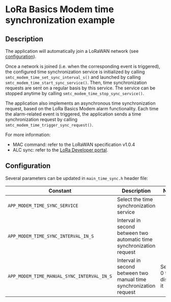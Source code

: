 # LoRa Basics Modem time synchronization example

## Description

The application will automatically join a LoRaWAN network (see [configuration](../../apps/common/lorawan_key_config.h)).

Once a network is joined (i.e. when the corresponding event is triggered), the configured time synchronization service is initialized by calling `smtc_modem_time_set_sync_interval_s()` and launched by calling `smtc_modem_time_start_sync_service()`. Then, time synchronization requests are sent on a regular basis by this service. The service can be stopped anytime by calling `smtc_modem_time_stop_sync_service()`.

The application also implements an asynchronous time synchronization request, based on the LoRa Basics Modem alarm functionality. Each time the alarm-related event is triggered, the application sends a time synchronization request by calling `smtc_modem_time_trigger_sync_request()`.

For more information:

* MAC command: refer to the LoRaWAN specification v1.0.4
* ALC sync: refer to the [LoRa Developer portal](https://lora-developers.semtech.com/resources/tools/lora-edge-asset-management/?url=rst/Modem/alc_sync.html).

## Configuration

Several parameters can be updated in `main_time_sync.h` header file:

| Constant                                   | Description                                                           | Note                   |
| ------------------------------------------ | --------------------------------------------------------------------- | ---------------------- |
| `APP_MODEM_TIME_SYNC_SERVICE`              | Select the time synchronization service                               |                        |
| `APP_MODEM_TIME_SYNC_INTERVAL_IN_S`        | Interval in second between two automatic time synchronization request |                        |
| `APP_MODEM_TIME_MANUAL_SYNC_INTERVAL_IN_S` | Interval in second between two manual time synchronization request    | Set to 0 to disable it |
